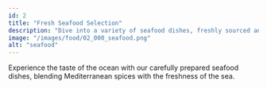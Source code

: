 ```yaml
---
id: 2
title: "Fresh Seafood Selection"
description: "Dive into a variety of seafood dishes, freshly sourced and crafted to highlight ocean flavors."
image: "/images/food/02_000_seafood.png"
alt: "seafood"
---
```


Experience the taste of the ocean with our carefully prepared seafood dishes, blending Mediterranean spices with the freshness of the sea.
